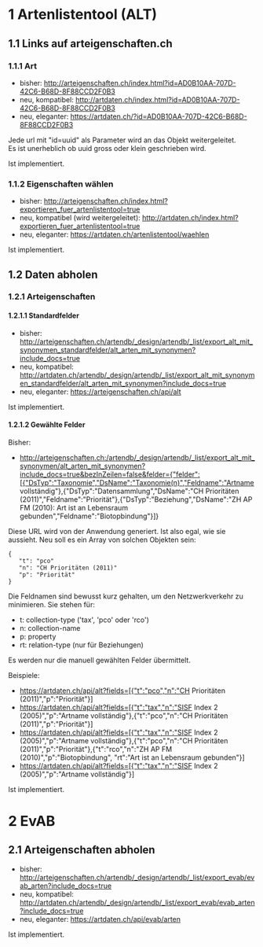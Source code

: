 # 1 Artenlistentool (ALT)

## 1.1 Links auf arteigenschaften.ch

### 1.1.1 Art

- bisher: http://arteigenschaften.ch/index.html?id=AD0B10AA-707D-42C6-B68D-8F88CCD2F0B3
- neu, kompatibel: http://artdaten.ch/index.html?id=AD0B10AA-707D-42C6-B68D-8F88CCD2F0B3
- neu, eleganter: https://artdaten.ch/?id=AD0B10AA-707D-42C6-B68D-8F88CCD2F0B3

Jede url mit "id=uuid" als Parameter wird an das Objekt weitergeleitet.<br/>
Es ist unerheblich ob uuid gross oder klein geschrieben wird.

Ist implementiert.

### 1.1.2 Eigenschaften wählen

- bisher: http://arteigenschaften.ch/index.html?exportieren_fuer_artenlistentool=true
- neu, kompatibel (wird weitergeleitet): http://artdaten.ch/index.html?exportieren_fuer_artenlistentool=true
- neu, eleganter: https://artdaten.ch/artenlistentool/waehlen

Ist implementiert.

## 1.2 Daten abholen

### 1.2.1 Arteigenschaften

#### 1.2.1.1 Standardfelder

- bisher: http://arteigenschaften.ch/artendb/_design/artendb/_list/export_alt_mit_synonymen_standardfelder/alt_arten_mit_synonymen?include_docs=true
- neu, kompatibel: http://artdaten.ch/artendb/_design/artendb/_list/export_alt_mit_synonymen_standardfelder/alt_arten_mit_synonymen?include_docs=true<br/>
- neu, eleganter: https://arteigenschaften.ch/api/alt

Ist implementiert.

#### 1.2.1.2 Gewählte Felder

Bisher:
- http://arteigenschaften.ch:/artendb/_design/artendb/_list/export_alt_mit_synonymen/alt_arten_mit_synonymen?include_docs=true&bezInZeilen=false&felder={"felder":[{"DsTyp":"Taxonomie","DsName":"Taxonomie(n)","Feldname":"Artname vollständig"},{"DsTyp":"Datensammlung","DsName":"CH Prioritäten (2011)","Feldname":"Priorität"},{"DsTyp":"Beziehung","DsName":"ZH AP FM (2010): Art ist an Lebensraum gebunden","Feldname":"Biotopbindung"}]}

Diese URL wird von der Anwendung generiert. Ist also egal, wie sie aussieht. Neu soll es ein Array von solchen Objekten sein:
```
{
   "t": "pco"
   "n": "CH Prioritäten (2011)"
   "p": "Priorität"
}
```
Die Feldnamen sind bewusst kurz gehalten, um den Netzwerkverkehr zu minimieren. Sie stehen für:

- t: collection-type ('tax', 'pco' oder 'rco')
- n: collection-name
- p: property
- rt: relation-type (nur für Beziehungen)

Es werden nur die manuell gewählten Felder übermittelt.

Beispiele:

- https://artdaten.ch/api/alt?fields=[{"t":"pco","n":"CH Prioritäten (2011)","p":"Priorität"}]
- https://artdaten.ch/api/alt?fields=[{"t":"tax","n":"SISF Index 2 (2005)","p":"Artname vollständig"},{"t":"pco","n":"CH Prioritäten (2011)","p":"Priorität"}]
- https://artdaten.ch/api/alt?fields=[{"t":"tax","n":"SISF Index 2 (2005)","p":"Artname vollständig"},{"t":"pco","n":"CH Prioritäten (2011)","p":"Priorität"},{"t":"rco","n":"ZH AP FM (2010)","p":"Biotopbindung", "rt":"Art ist an Lebensraum gebunden"}]
- https://artdaten.ch/api/alt?fields=[{"t":"tax","n":"SISF Index 2 (2005)","p":"Artname vollständig"}]

Ist implementiert.

# 2 EvAB
## 2.1 Arteigenschaften abholen

- bisher: http://arteigenschaften.ch/artendb/_design/artendb/_list/export_evab/evab_arten?include_docs=true
- neu, kompatibel: http://artdaten.ch/artendb/_design/artendb/_list/export_evab/evab_arten?include_docs=true
- neu, eleganter: https://artdaten.ch/api/evab/arten

Ist implementiert.
